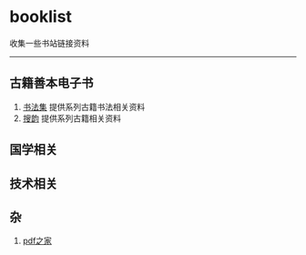 # booklist
 收集一些书站链接资料
 
 ----
 
 ## 古籍善本电子书
1. [书法集](http://www.shufaji.com/) 提供系列古籍书法相关资料
1. [搜韵](https://sou-yun.com/) 提供系列古籍相关资料
 
 ## 国学相关
 
 ## 技术相关
 
 
 ## 杂
1. [pdf之家](http://pdfzj.cn)
